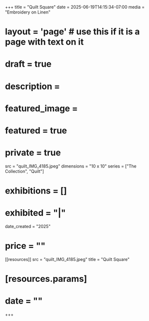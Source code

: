 +++
title = "Quilt Square"
date = 2025-06-19T14:15:34-07:00
media = "Embroidery on Linen"
# layout = 'page' # use this if it is a page with text on it
# draft = true
# description = 
# featured_image = 
# featured = true
# private = true
src = "quilt_IMG_4185.jpeg"
dimensions = "10 x 10"
series = ["The Collection", "Quilt"]
# exhibitions = []
# exhibited = "|"
date_created = "2025"
# price = ""
[[resources]]
  src = "quilt_IMG_4185.jpeg"
  title = "Quilt Square"
#   [resources.params]
#   date = ""
+++